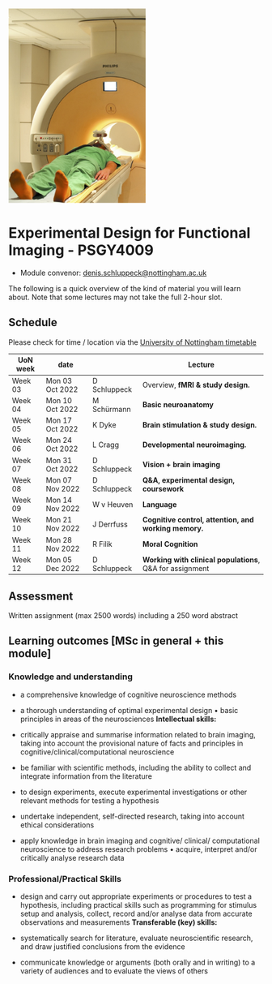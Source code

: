 <img src="imgs/scanner.png" height="384px">

# Experimental Design for Functional Imaging - PSGY4009

- Module convenor: <a href="mailto:denis.schluppeck@nottingham.ac.uk?subject=EDFFI-handbook">denis.schluppeck@nottingham.ac.uk</a>

The following is a quick overview of the kind of material you will learn about. Note that some lectures may not take the full 2-hour slot.

## Schedule 

Please check for time / location via the [University of Nottingham timetable](https://timetabling.nottingham.ac.uk/2223/)


| UoN week | date            |              | Lecture                                               |
| -------- | --------------- | ------------ | ----------------------------------------------------- |
| Week 03  | Mon 03 Oct 2022 | D Schluppeck | Overview, **fMRI & study design.**                    |
| Week 04  | Mon 10 Oct 2022 | M Schürmann  | **Basic neuroanatomy**                                |
| Week 05  | Mon 17 Oct 2022 | K Dyke       | **Brain stimulation & study design.**                 |
| Week 06  | Mon 24 Oct 2022 | L Cragg      | **Developmental neuroimaging.**                       |
| Week 07  | Mon 31 Oct 2022 | D Schluppeck | **Vision + brain imaging**                            |
| Week 08  | Mon 07 Nov 2022 | D Schluppeck | **Q&A, experimental design, coursework**              |
| Week 09  | Mon 14 Nov 2022 | W v Heuven   | **Language**                                          |
| Week 10  | Mon 21 Nov 2022 | J Derrfuss   | **Cognitive control, attention, and working memory.** |
| Week 11  | Mon 28 Nov 2022 | R Filik      | **Moral Cognition**                                   |
| Week 12  | Mon 05 Dec 2022 | D Schluppeck | **Working with clinical populations**, Q&A for assignment             |

## Assessment

Written assignment (max 2500 words) including a 250 word abstract

## Learning outcomes [MSc in general + this module] 

### Knowledge and understanding

- a comprehensive knowledge of cognitive neuroscience methods

- a thorough understanding of optimal experimental design • basic
    principles in areas of the neurosciences **Intellectual skills:**

- critically appraise and summarise information related to brain
    imaging, taking into account the provisional nature of facts and
    principles in cognitive/clinical/computational neuroscience

- be familiar with scientific methods, including the ability to
    collect and integrate information from the literature

- to design experiments, execute experimental investigations or other
    relevant methods for testing a hypothesis

- undertake independent, self-directed research, taking into account
    ethical considerations

- apply knowledge in brain imaging and cognitive/ clinical/
    computational neuroscience to address research problems • acquire,
    interpret and/or critically analyse research data

### Professional/Practical Skills

- design and carry out appropriate experiments or procedures to test a
    hypothesis, including practical skills such as programming for
    stimulus setup and analysis, collect, record and/or analyse data
    from accurate observations and measurements **Transferable (key)
    skills:**

- systematically search for literature, evaluate neuroscientific
    research, and draw justified conclusions from the evidence

- communicate knowledge or arguments (both orally and in writing) to a
    variety of audiences and to evaluate the views of others
